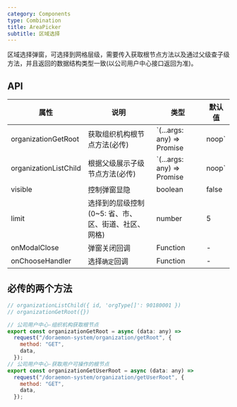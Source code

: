 ```yaml
---
category: Components
type: Combination
title: AreaPicker
subtitle: 区域选择
---
```


区域选择弹窗，可选择到网格层级，需要传入获取根节点方法以及通过父级查子级方法，并且返回的数据结构类型一致(以公司用户中心接口返回为准)。

## API

| 属性                  | 说明                                                | 类型                            | 默认值 |
| --------------------- | --------------------------------------------------- | ------------------------------- | ------ |
| organizationGetRoot   | 获取组织机构根节点方法(必传)                        | `(...args: any) => Promise<any> | noop`  | - |
| organizationListChild | 根据父级展示子级节点方法(必传)                      | `(...args: any) => Promise<any> | noop`  | - |
| visible               | 控制弹窗显隐                                        | boolean                         | false  |
| limit                 | 选择到的层级控制(0~5: 省、市、区、街道、社区、网格) | number                          | 5      |
| onModalClose          | 弹窗关闭回调                                        | Function                        | -      |
| onChooseHandler       | 选择`确定`回调                                      | Function                        | -      |

## 必传的两个方法

```jsx
// organizationListChild({ id, 'orgType[]': 90180001 })
// organizationGetRoot({})

// 公司用户中心-组织机构获取根节点
export const organizationGetRoot = async (data: any) =>
  request("/doraemon-system/organization/getRoot", {
    method: "GET",
    data,
  });
// 公司用户中心-获取用户可操作的根节点
export const organizationGetUserRoot = async (data: any) =>
  request("/doraemon-system/organization/getUserRoot", {
    method: "GET",
    data,
  });
```
